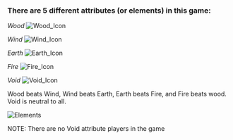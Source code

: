 ### There are 5 different attributes (or elements) in this game:

_Wood_ ![Wood_Icon](https://user-images.githubusercontent.com/110833255/183467367-437757e4-56a8-4052-b061-9202dfaaa924.png)


_Wind_ ![Wind_Icon](https://user-images.githubusercontent.com/110833255/183467441-46240ee1-6234-4da9-83ad-3fc0bc364a22.png)


_Earth_ ![Earth_Icon](https://user-images.githubusercontent.com/110833255/183467458-8021051e-577b-4331-84db-024266cefa4c.png)


_Fire_ ![Fire_Icon](https://user-images.githubusercontent.com/110833255/183467486-13580895-a336-4f24-a87d-cf721dee7a70.png)


_Void_ ![Void_Icon](https://user-images.githubusercontent.com/110833255/183467498-883c894f-e4a9-417f-8d5c-71989e472a72.png)


Wood beats Wind, Wind beats Earth, Earth beats Fire, and Fire beats wood. Void is neutral to all.


![Elements](https://user-images.githubusercontent.com/110833255/183467617-767ef64a-9238-42b7-b3b3-766136aaa84f.png)



NOTE: There are no Void attribute players in the game

